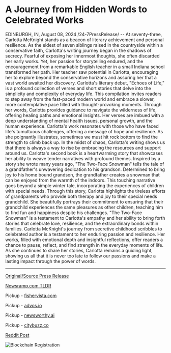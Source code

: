 # A Journey from Hidden Words to Celebrated Works

EDINBURGH, IN, August 08, 2024 /24-7PressRelease/ -- At seventy-three, Carlotta McKnight stands as a beacon of literary achievement and personal resilience. As the eldest of seven siblings raised in the countryside within a conservative faith, Carlotta's writing journey began in the shadows of secrecy. Fearful of exposing her innermost thoughts, she often discarded her early works. Yet, her passion for storytelling endured, and the encouragement from a remarkable English teacher in a small Indiana school transformed her path. Her teacher saw potential in Carlotta, encouraging her to explore beyond the conservative horizons and assuring her that a vast world awaited her discovery.  Carlotta's literary debut, "Echoes of Life," is a profound collection of verses and short stories that delve into the simplicity and complexity of everyday life. This compilation invites readers to step away from the fast-paced modern world and embrace a slower, more contemplative pace filled with thought-provoking moments. Through her words, Carlotta provides guidance to navigate the wilderness of life, offering healing paths and emotional insights.  Her verses are imbued with a deep understanding of mental health issues, personal growth, and the human experience. Carlotta's work resonates with those who have faced life's tumultuous challenges, offering a message of hope and resilience. As she poignantly illustrates, sometimes we must hit rock bottom to find the strength to climb back up. In the midst of chaos, Carlotta's writing shows us that there is always a way to rise by embracing the resources and support around us.  Carlotta's second book is a heartwarming story that showcases her ability to weave tender narratives with profound themes. Inspired by a story she wrote many years ago, "The Two-Face Snowman" tells the tale of a grandfather's unwavering dedication to his grandson. Determined to bring joy to his home bound grandson, the grandfather creates a snowman that can be enjoyed from the warmth of the indoors. This touching narrative goes beyond a simple winter tale, incorporating the experiences of children with special needs.  Through this story, Carlotta highlights the tireless efforts of grandparents who provide both therapy and joy to their special needs grandchild. She beautifully portrays their commitment to ensuring that their grandchild experiences the same pleasures as other children, teaching him to find fun and happiness despite his challenges. "The Two-Face Snowman" is a testament to Carlotta's empathy and her ability to bring forth stories that celebrate love, resilience, and the extraordinary bonds within families.  Carlotta McKnight's journey from secretive childhood scribbles to celebrated author is a testament to her enduring passion and resilience. Her works, filled with emotional depth and insightful reflections, offer readers a chance to pause, reflect, and find strength in the everyday moments of life. As she continues to share her stories, Carlotta remains a guiding light, showing us all that it is never too late to follow our passions and make a lasting impact through the power of words. 

---

[Original/Source Press Release](https://www.24-7pressrelease.com/press-release/513158/a-journey-from-hidden-words-to-celebrated-works)
                    

[Newsramp.com TLDR](https://newsramp.com/curated-news/literary-beacon-carlotta-mcknight-releases-profound-debut-and-heartwarming-second-book/9e158ffaea7296b1f7d589d19acdfb51) 


Pickup - [fishervista.com](https://fishervista.com/en/carlotta-mcknight-from-hidden-words-to-celebrated-works/20245572)

Pickup - [advos.io](https://advos.io/en/carlotta-mcknight-from-hidden-words-to-celebrated-literary-works/20245572)

Pickup - [newsworthy.ai](https://newsworthy.ai/curated/73-year-old-author-carlotta-mcknight-triumphs-with-debut-works/20245572)

Pickup - [citybuzz.co](https://citybuzz.co/2024/08/08/73-year-old-author-carlotta-mcknight-triumphs-with-debut-works)
 



[Reddit Post](https://www.reddit.com/r/BookNews/comments/1f1r8ub/literary_beacon_carlotta_mcknight_releases/) 



![Blockchain Registration](https://cdn.newsramp.app/24-7PressRelease/qrcode/248/8/voltRYqN.webp)
